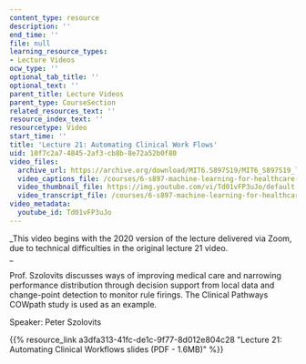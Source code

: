 ```yaml
---
content_type: resource
description: ''
end_time: ''
file: null
learning_resource_types:
- Lecture Videos
ocw_type: ''
optional_tab_title: ''
optional_text: ''
parent_title: Lecture Videos
parent_type: CourseSection
related_resources_text: ''
resource_index_text: ''
resourcetype: Video
start_time: ''
title: 'Lecture 21: Automating Clinical Work Flows'
uid: 10f7c2a7-4845-2af3-cb8b-8e72a52b0f80
video_files:
  archive_url: https://archive.org/download/MIT6.S897S19/MIT6_S897S19_lec21_300k.mp4
  video_captions_file: /courses/6-s897-machine-learning-for-healthcare-spring-2019/006f542d85fb52d497f5f9cad09992c9_Td01vFP3uJo.vtt
  video_thumbnail_file: https://img.youtube.com/vi/Td01vFP3uJo/default.jpg
  video_transcript_file: /courses/6-s897-machine-learning-for-healthcare-spring-2019/52ee464e68803cac74158bd1e3d24f28_Td01vFP3uJo.pdf
video_metadata:
  youtube_id: Td01vFP3uJo
---
```


_This video begins with the 2020 version of the lecture delivered via Zoom, due to technical difficulties in the original lecture 21 video.  
_

Prof. Szolovits discusses ways of improving medical care and narrowing performance distribution through decision support from local data and change-point detection to monitor rule firings. The Clinical Pathways COWpath study is used as an example.

Speaker: Peter Szolovits

{{% resource_link a3dfa313-41fc-de1c-9f77-8d012e804c28 "Lecture 21: Automating Clinical Workflows slides (PDF - 1.6MB)" %}}



